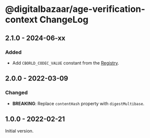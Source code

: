 # @digitalbazaar/age-verification-context ChangeLog

## 2.1.0 - 2024-06-xx

### Added
- Add `CBORLD_CODEC_VALUE` constant from the
  [Registry](https://json-ld.github.io/cbor-ld-spec/#term-codec-registry).

## 2.0.0 - 2022-03-09

### Changed
- **BREAKING**: Replace `contentHash` property with `digestMultibase`.

## 1.0.0 - 2022-02-21

Initial version.
